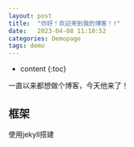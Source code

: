 ```yaml
---
layout: post
title:  "你好！欢迎来到我的博客！!"
date:   2023-04-08 11:10:52
categories: Demopage
tags: demo
---
```



* content
{:toc}

一直以来都想做个博客，今天他来了！




## 框架

使用jekyll搭建